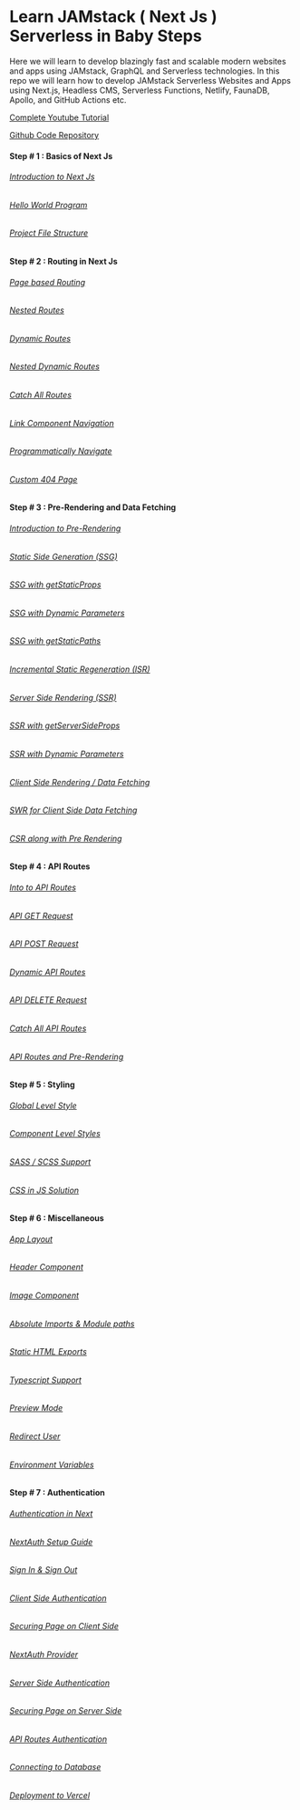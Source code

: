 # Learn JAMstack ( Next Js ) Serverless in Baby Steps

Here we will learn to develop blazingly fast and scalable modern websites and apps using JAMstack, GraphQL and Serverless technologies. In this repo we will learn how to develop JAMstack Serverless Websites and Apps using Next.js, Headless CMS, Serverless Functions, Netlify, FaunaDB, Apollo, and GitHub Actions etc.

[Complete Youtube Tutorial](https://youtube.com/playlist?list=PLC3y8-rFHvwgC9mj0qv972IO5DmD-H0ZH)

[Github Code Repository](https://github.com/gopinav/Next-JS-Tutorials)

#### Step # 1 : Basics of Next Js

###### [Introduction to Next Js](https://youtu.be/9P8mASSREYM)

###### [Hello World Program](https://youtu.be/RY6B7JSBRRg)

###### [Project File Structure](https://youtu.be/e-3UPyuOCq0)

#### Step # 2 : Routing in Next Js

###### [Page based Routing](https://youtu.be/hvYKrqnY8LM)

###### [Nested Routes](https://youtu.be/f-6GAntaum4)

###### [Dynamic Routes](https://youtu.be/Ql5kyJaYbls)
  
###### [Nested Dynamic Routes](https://youtu.be/nfAxNTmme64)
  
###### [Catch All Routes](https://youtu.be/ZHn726VDoIY)

###### [Link Component Navigation](https://youtu.be/sigcnKAPddM)
  
###### [Programmatically Navigate](https://youtu.be/8jhLvnm7fmE)
  
###### [Custom 404 Page](https://youtu.be/vpSDQawRpEk)

#### Step # 3 : Pre-Rendering and Data Fetching

###### [Introduction to Pre-Rendering](https://youtu.be/BeXbCgRxifs)

###### [Static Side Generation (SSG)](https://youtu.be/keP1PygtJ8c)

###### [SSG with getStaticProps](https://youtu.be/7UouvxZ6OaM)

###### [SSG with Dynamic Parameters](https://youtu.be/1XEe-ng57GA)

###### [SSG with getStaticPaths](https://youtu.be/TOIRxWQPgi0)

###### [Incremental Static Regeneration (ISR)](https://youtu.be/d5unMDna5ng)

###### [Server Side Rendering (SSR)](https://youtu.be/3eUZeuGXo_U)

###### [SSR with getServerSideProps](https://youtu.be/cPqG8-NoxM0)

###### [SSR with Dynamic Parameters](https://youtu.be/UP8s2_8jxIQ)

###### [Client Side Rendering / Data Fetching](https://youtu.be/k9b_tIhnkls)

###### [SWR for Client Side Data Fetching](https://youtu.be/CQ5yHU1wYOo)

###### [CSR along with Pre Rendering](https://youtu.be/yFvLLPBubfw)

#### Step # 4 : API Routes

###### [Into to API Routes](https://youtu.be/aZkZUduCauo)

###### [API GET Request](https://youtu.be/GgzWFxIiwK4)

###### [API POST Request](https://youtu.be/wqHGLjuXuHo)

###### [Dynamic API Routes](https://youtu.be/tuxk_VbocBk)

###### [API DELETE Request](https://youtu.be/je8jPi8KOY4)
  
###### [Catch All API Routes](https://youtu.be/Y8HJCfWRMTE) 

###### [API Routes and Pre-Rendering](https://youtu.be/lmB340ym6SE) 

#### Step # 5 : Styling

###### [Global Level Style](https://youtu.be/k0UTW9dwfbk)

###### [Component Level Styles](https://youtu.be/NHr1HduGz08)

###### [SASS / SCSS Support](https://youtu.be/_14sPRuHcYw)

###### [CSS in JS Solution](https://youtu.be/Tj22PRt2hiU)

#### Step # 6 : Miscellaneous

###### [App Layout](https://youtu.be/9g_3Zsoj17I)

###### [Header Component](https://youtu.be/vWWd5ezQTic)

###### [Image Component](https://youtu.be/ZRZngn_GdXY)

###### [Absolute Imports & Module paths](https://youtu.be/V-ntY44UvhM)

###### [Static HTML Exports](https://youtu.be/T2Z6JVzz854)

###### [Typescript Support](https://youtu.be/2SLLvO9OK10)

###### [Preview Mode](https://youtu.be/BYvH0G02uuI)

###### [Redirect User](https://youtu.be/NNxkIOlMBDc)

###### [Environment Variables](https://youtu.be/vS86x_e0zBk)

#### Step # 7 : Authentication

###### [Authentication in Next](https://youtu.be/Lfgdc8r8CRE)

###### [NextAuth Setup Guide](https://youtu.be/Aiqzfmy9A_4)

###### [Sign In & Sign Out](https://youtu.be/K08z-qiySZg)

###### [Client Side Authentication](https://youtu.be/B5wyB5QiseU)

###### [Securing Page on Client Side](https://youtu.be/vCpqiRabmDk)

###### [NextAuth Provider](https://youtu.be/dhLo-GhOPRw)

###### [Server Side Authentication](https://youtu.be/ae8lxOOhOtY)

###### [Securing Page on Server Side](https://youtu.be/jbcChDTnPuU)

###### [API Routes Authentication](https://youtu.be/ODL0Dlh7ZFE)

###### [Connecting to Database]()

###### [Deployment to Vercel]()
